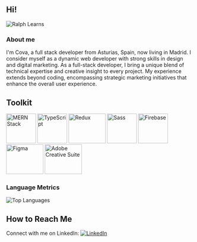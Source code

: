 ## Hi!
![Ralph Learns](https://i.makeagif.com/media/3-19-2020/HWwu2X.gif)

### About me
I'm Cova, a full stack developer from Asturias, Spain, now living in Madrid. 
I consider myself as a dynamic web developer with strong skills in design and digital marketing. 
As a full-stack developer, I bring a unique blend of technical expertise and creative insight to every project. 
My experience extends beyond coding, encompassing strategic marketing initiatives that enhance the overall user experience.

## Toolkit
<p float="left">
<img src="https://www.mangoitsolutions.com/wp-content/uploads/2022/01/becomeamernstackdeveloper-mobile-300x279.png" alt="MERN Stack" width="80" height="80">
<img src="https://upload.wikimedia.org/wikipedia/commons/4/4c/Typescript_logo_2020.svg" alt="TypeScript" width="80" height="80"> 
<img src="https://upload.wikimedia.org/wikipedia/commons/4/49/Redux.png" alt="Redux" width="100" height="80"> 
<img src="https://sass-lang.com/assets/img/styleguide/seal-color.png" alt="Sass" width="80" height="80"> 
<img src="https://mlsb5edd0ks1.i.optimole.com/cb:q7B0.63723/w:502/h:518/q:mauto/f:best/https://keytotech.com/wp-content/uploads/2019/05/firebase.png" alt="Firebase" width="80" height="80"> 
<img src="https://upload.wikimedia.org/wikipedia/commons/a/ad/Figma-1-logo.png" alt="Figma" width="100" height="80"> 
<img src="https://in-media.apjonlinecdn.com/catalog/product/a/d/adobe_with_txt.png" alt="Adobe Creative Suite" width="100" height="80">
</p>

### Language Metrics
![Top Languages](https://github-readme-stats.vercel.app/api/top-langs/?username=covamillan&layout=compact&hide=html,css)

## How to Reach Me
Connect with me on LinkedIn:
[![LinkedIn](https://img.shields.io/badge/LinkedIn-Connect-blue)](https://www.linkedin.com/in/covadongamillangutierrez/)


